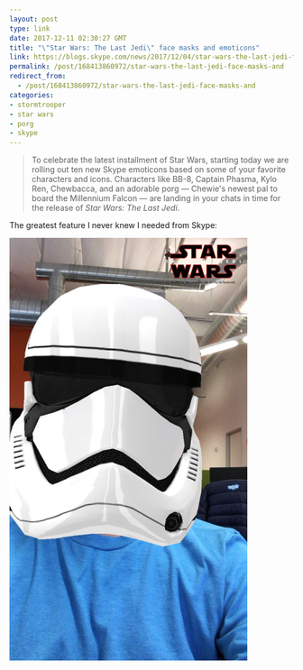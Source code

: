 ```yaml
---
layout: post
type: link
date: 2017-12-11 02:30:27 GMT
title: "\"Star Wars: The Last Jedi\" face masks and emoticons"
link: https://blogs.skype.com/news/2017/12/04/star-wars-the-last-jedi-face-masks-and-emoticons-take-skype-by-storm/
permalink: /post/168413860972/star-wars-the-last-jedi-face-masks-and
redirect_from: 
  - /post/168413860972/star-wars-the-last-jedi-face-masks-and
categories:
- stormtrooper
- star wars
- porg
- skype
---
```

<blockquote>To celebrate the latest installment of Star Wars, starting today we are rolling out ten new Skype emoticons based on some of your favorite characters and icons. Characters like BB-8, Captain Phasma, Kylo Ren, Chewbacca, and an adorable porg — Chewie's newest pal to board the Millennium Falcon — are landing in your chats in time for the release of <i>Star Wars: The Last Jedi</i>.</blockquote>

<p>The greatest feature I never knew I needed from Skype:

![](/assets/images/tumblr_p0rqr84xEJ1qb098no1_500.jpg)